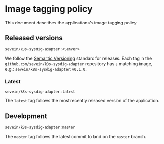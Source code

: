 # Image tagging policy

This document describes the applications's image tagging policy.

## Released versions

`sevein/k8s-sysdig-adapter:<SemVer>`

We follow the [Semantic Versioning](http://semver.org/) standard for releases.
Each tag in the `github.com/sevein/k8s-sysdig-adapter` repository has a
matching image, e.g.: `sevein/k8s-sysdig-adapter:v0.1.0`.

### Latest

`sevein/k8s-sysdig-adapter:latest`

The `latest` tag follows the most recently released version of the application.

## Development

`sevein/k8s-sysdig-adapter:master`

The `master` tag follows the latest commit to land on the `master` branch.
